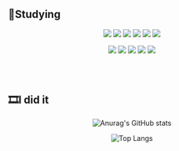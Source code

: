 
<h2>🧾Studying</h2>
<p align="center">    
    <img src="https://img.shields.io/badge/JAVA-FF160B?style=flat-square&logo=JAVA&logoColor=white" />
    <img src="https://img.shields.io/badge/JavaScript-F7DF1E?style=flat-square&logo=JavaScript&logoColor=white"/>
    <img src="https://img.shields.io/badge/Node.js-339933?style=flat-square&logo=Node.js&logoColor=white"/>
    <img src="https://img.shields.io/badge/HTML5-E34F26?style=flat-square&logo=HTML5&logoColor=white"/>
    <img src="https://img.shields.io/badge/CSS3-1572B6?style=flat-square&logo=CSS3&logoColor=white"/>
    <img src="https://img.shields.io/badge/jQuery-0769AD?style=flat-square&logo=jQuery&logoColor=white"/>
</p>
<p align="center">
    <img src="https://img.shields.io/badge/Spring-6DB33F?style=flat-square&logo=Spring&logoColor=white"/>
    <img src="https://img.shields.io/badge/IntelliJ IDEA-000000?style=flat-square&logo=Spring&logoColor=white"/>
    <img src="https://img.shields.io/badge/Visual Studio Code-007ACC?style=flat-square&logo=Visual Studio Code&logoColor=white"/>
    <img src="https://img.shields.io/badge/MySQL-4479A1?style=flat-square&logo=MySQL&logoColor=white"/>
    <img src="https://img.shields.io/badge/GitHub-181717?style=flat-square&logo=GitHub&logoColor=white"/>
</p>

<br>
<br>

<h2>🎞I did it</h2>
<div align="center"> 
    
![Anurag's GitHub stats](https://github-readme-stats.vercel.app/api?username=osy8814&count_private=true&show_icons=true&theme=tokyonight)
    
![Top Langs](https://github-readme-stats.vercel.app/api/top-langs/?username=osy8814&layout=compact&&count_private=true&theme=tokyonight)
</div>

